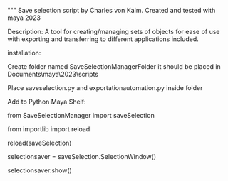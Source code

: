 """
Save selection script by Charles von Kalm.
Created and tested with maya 2023

Description:
A tool for creating/managing sets of objects for ease of use with exporting and transferring to different applications included.

installation:

Create folder named SaveSelectionManagerFolder it should be placed in Documents\maya\2023\scripts

Place saveselection.py and exportationautomation.py inside folder




Add to Python Maya Shelf:

from SaveSelectionManager import saveSelection

from importlib import reload

reload(saveSelection)

selectionsaver = saveSelection.SelectionWindow()

selectionsaver.show()
